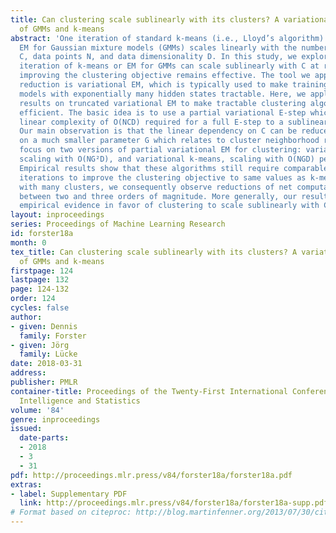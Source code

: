 ```yaml
---
title: Can clustering scale sublinearly with its clusters? A variational EM acceleration
  of GMMs and k-means
abstract: 'One iteration of standard k-means (i.e., Lloyd’s algorithm) or standard
  EM for Gaussian mixture models (GMMs) scales linearly with the number of clusters
  C, data points N, and data dimensionality D. In this study, we explore whether one
  iteration of k-means or EM for GMMs can scale sublinearly with C at run-time, while
  improving the clustering objective remains effective. The tool we apply for complexity
  reduction is variational EM, which is typically used to make training of generative
  models with exponentially many hidden states tractable. Here, we apply novel theoretical
  results on truncated variational EM to make tractable clustering algorithms more
  efficient. The basic idea is to use a partial variational E-step which reduces the
  linear complexity of O(NCD) required for a full E-step to a sublinear complexity.
  Our main observation is that the linear dependency on C can be reduced to a dependency
  on a much smaller parameter G which relates to cluster neighborhood relations. We
  focus on two versions of partial variational EM for clustering: variational GMM,
  scaling with O(NG²D), and variational k-means, scaling with O(NGD) per iteration.
  Empirical results show that these algorithms still require comparable numbers of
  iterations to improve the clustering objective to same values as k-means. For data
  with many clusters, we consequently observe reductions of net computational demands
  between two and three orders of magnitude. More generally, our results provide substantial
  empirical evidence in favor of clustering to scale sublinearly with C.'
layout: inproceedings
series: Proceedings of Machine Learning Research
id: forster18a
month: 0
tex_title: Can clustering scale sublinearly with its clusters? A variational EM acceleration
  of GMMs and k-means
firstpage: 124
lastpage: 132
page: 124-132
order: 124
cycles: false
author:
- given: Dennis
  family: Forster
- given: Jörg
  family: Lücke
date: 2018-03-31
address: 
publisher: PMLR
container-title: Proceedings of the Twenty-First International Conference on Artficial
  Intelligence and Statistics
volume: '84'
genre: inproceedings
issued:
  date-parts:
  - 2018
  - 3
  - 31
pdf: http://proceedings.mlr.press/v84/forster18a/forster18a.pdf
extras:
- label: Supplementary PDF
  link: http://proceedings.mlr.press/v84/forster18a/forster18a-supp.pdf
# Format based on citeproc: http://blog.martinfenner.org/2013/07/30/citeproc-yaml-for-bibliographies/
---
```

